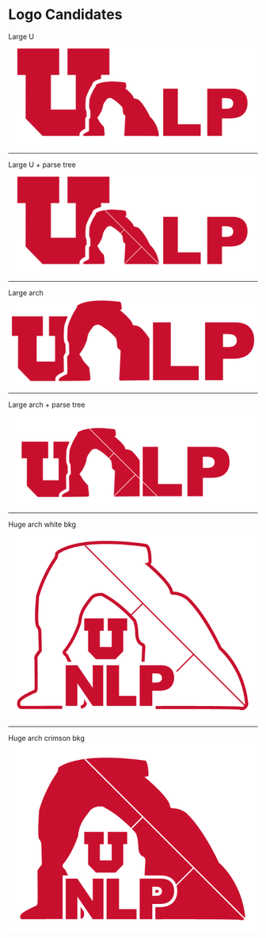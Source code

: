 # Logo Candidates

Large U
![large_U](https://github.com/t-li/utahnlp_logo/blob/master/utahnlp-1.png)

---
Large U + parse tree
![large_U_parse](https://github.com/t-li/utahnlp_logo/blob/master/utahnlp-1-1.png)

---
Large arch
![large_arch](https://github.com/t-li/utahnlp_logo/blob/master/utahnlp-2.png)

---
Large arch + parse tree
![large_arch_parse](https://github.com/t-li/utahnlp_logo/blob/master/utahnlp-2-1.png)

---
Huge arch white bkg\
![huge_arch](https://github.com/t-li/utahnlp_logo/blob/master/utahnlp-3.png)

---
Huge arch crimson bkg\
![huge_arch](https://github.com/t-li/utahnlp_logo/blob/master/utahnlp-3-1.png)
